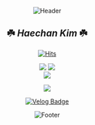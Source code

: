 <!--
**bluesun147/bluesun147** is a ✨ _special_ ✨ repository because its `README.md` (this file) appears on your GitHub profile.

Here are some ideas to get you started : 

- 🔭 I’m currently working on ...
- 🌱 I’m currently learning ...
- 👯 I’m looking to collaborate on ...
- 🤔 I’m looking for help with ...
- 💬 Ask me about ...
- 📫 How to reach me: ...
- 😄 Pronouns: ..
- ⚡ Fun fact: ...
-->
<div align="center">
	
![Header](https://capsule-render.vercel.app/api?type=waving&color=57c981&height=200&section=header)

## ☘️ ***Haechan Kim*** ☘️
	
[![Hits](https://hits.seeyoufarm.com/api/count/incr/badge.svg?url=https%3A%2F%2Fgithub.com%2Fbluesun147&count_bg=%2379C83D&title_bg=%23555555&icon=&icon_color=%23E7E7E7&title=hits&edge_flat=false)](https://hits.seeyoufarm.com)


![](http://github-profile-summary-cards.vercel.app/api/cards/profile-details?username=bluesun147&theme=vue)
![](http://github-profile-summary-cards.vercel.app/api/cards/stats?username=bluesun147&theme=vue)	
![](http://github-profile-summary-cards.vercel.app/api/cards/productive-time?username=bluesun147&theme=vue&utcOffset=9)
	
<!-- ![](https://github-readme-stats.vercel.app/api?bg_color=9ff5ab&username=bluesun147&show_icons=true)
[![Top Langs](https://github-readme-stats.vercel.app/api/top-langs/?username=bluesun147&layout=compact&bg_color=9ff5ab)](https://github.com/bluesun147/github-readme-stats) -->
	

![](http://github-profile-summary-cards.vercel.app/api/cards/most-commit-language?username=bluesun147&theme=vue)
	
[![Velog Badge](https://img.shields.io/badge/-velog-20C997?style=flat-square&logo=velog&logoColor=white&link=https://https://velog.io/@bluesun147)](https://velog.io/@bluesun147)
	
![Footer](https://capsule-render.vercel.app/api?type=waving&color=45a369&height=200&section=footer)
</div>
